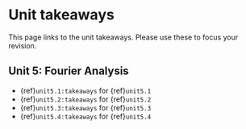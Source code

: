 # Unit takeaways

This page links to the unit takeaways. Please use these to focus your revision.

## Unit 5: Fourier Analysis

* {ref}`unit5.1:takeaways` for {ref}`unit5.1`
* {ref}`unit5.2:takeaways` for {ref}`unit5.2`
* {ref}`unit5.3:takeaways` for {ref}`unit5.3`
* {ref}`unit5.4:takeaways` for {ref}`unit5.4`





```python

```
